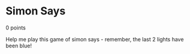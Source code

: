 # Simon Says
0 points

Help me play this game of simon says - remember, the last 2 lights have been blue!

